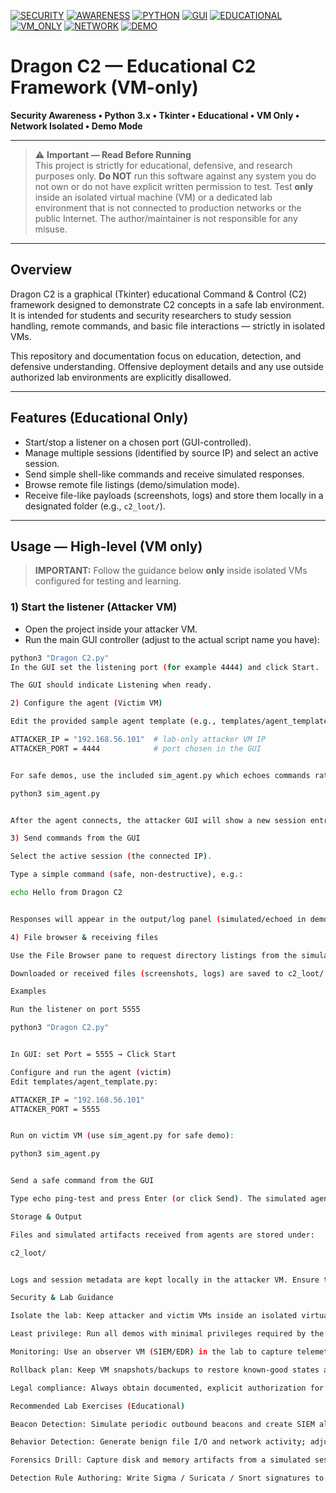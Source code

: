 <!-- Badges -->
[![SECURITY](https://img.shields.io/badge/SECURITY-critical?style=flat-square&color=ff2d55&labelColor=2f2f2f)](https://example.com)
[![AWARENESS](https://img.shields.io/badge/AWARENESS-important?style=flat-square&color=ff6f3c&labelColor=2f2f2f)](https://example.com)
[![PYTHON](https://img.shields.io/badge/PYTHON-3.x?style=flat-square&color=3776ab&labelColor=2f2f2f)](https://www.python.org/)
[![GUI](https://img.shields.io/badge/GUI-Tkinter?style=flat-square&color=6c757d&labelColor=2f2f2f)](https://docs.python.org/3/library/tkinter.html)
[![EDUCATIONAL](https://img.shields.io/badge/EDUCATIONAL-yes?style=flat-square&color=4caf50&labelColor=2f2f2f)](https://example.com)
[![VM_ONLY](https://img.shields.io/badge/VM--ONLY-lab_only?style=flat-square&color=f4c542&labelColor=2f2f2f)](https://example.com)
[![NETWORK](https://img.shields.io/badge/NETWORK-isolated?style=flat-square&color=bd6b1e&labelColor=2f2f2f)](https://example.com)
[![DEMO](https://img.shields.io/badge/DEMO-mode?style=flat-square&color=8b5cf6&labelColor=2f2f2f)](https://example.com)

# Dragon C2 — Educational C2 Framework (VM-only)

**Security Awareness • Python 3.x • Tkinter • Educational • VM Only • Network Isolated • Demo Mode**

---

> ⚠️ **Important — Read Before Running**  
> This project is strictly for educational, defensive, and research purposes only. **Do NOT** run this software against any system you do not own or do not have explicit written permission to test. Test **only** inside an isolated virtual machine (VM) or a dedicated lab environment that is not connected to production networks or the public Internet. The author/maintainer is not responsible for any misuse.

---

## Overview

Dragon C2 is a graphical (Tkinter) educational Command & Control (C2) framework designed to demonstrate C2 concepts in a safe lab environment. It is intended for students and security researchers to study session handling, remote commands, and basic file interactions — strictly in isolated VMs.

This repository and documentation focus on education, detection, and defensive understanding. Offensive deployment details and any use outside authorized lab environments are explicitly disallowed.

---

## Features (Educational Only)

- Start/stop a listener on a chosen port (GUI-controlled).  
- Manage multiple sessions (identified by source IP) and select an active session.  
- Send simple shell-like commands and receive simulated responses.  
- Browse remote file listings (demo/simulation mode).  
- Receive file-like payloads (screenshots, logs) and store them locally in a designated folder (e.g., `c2_loot/`).  

---

## Usage — High-level (VM only)

> **IMPORTANT:** Follow the guidance below **only** inside isolated VMs configured for testing and learning.

### 1) Start the listener (Attacker VM)
- Open the project inside your attacker VM.  
- Run the main GUI controller (adjust to the actual script name you have):
```bash
python3 "Dragon C2.py"
In the GUI set the listening port (for example 4444) and click Start.

The GUI should indicate Listening when ready.

2) Configure the agent (Victim VM)

Edit the provided sample agent template (e.g., templates/agent_template.py) and set the attacker VM IP and port:

ATTACKER_IP = "192.168.56.101"  # lab-only attacker VM IP
ATTACKER_PORT = 4444            # port chosen in the GUI


For safe demos, use the included sim_agent.py which echoes commands rather than executing them:

python3 sim_agent.py


After the agent connects, the attacker GUI will show a new session entry.

3) Send commands from the GUI

Select the active session (the connected IP).

Type a simple command (safe, non-destructive), e.g.:

echo Hello from Dragon C2


Responses will appear in the output/log panel (simulated/echoed in demo mode).

4) File browser & receiving files

Use the File Browser pane to request directory listings from the simulated agent.

Downloaded or received files (screenshots, logs) are saved to c2_loot/ on the attacker VM for inspection.

Examples

Run the listener on port 5555

python3 "Dragon C2.py"


In GUI: set Port = 5555 → Click Start

Configure and run the agent (victim)
Edit templates/agent_template.py:

ATTACKER_IP = "192.168.56.101"
ATTACKER_PORT = 5555


Run on victim VM (use sim_agent.py for safe demo):

python3 sim_agent.py


Send a safe command from the GUI

Type echo ping-test and press Enter (or click Send). The simulated agent will echo back a response to the GUI output.

Storage & Output

Files and simulated artifacts received from agents are stored under:

c2_loot/


Logs and session metadata are kept locally in the attacker VM. Ensure this storage is inside your isolated lab and not backed up to production systems.

Security & Lab Guidance

Isolate the lab: Keep attacker and victim VMs inside an isolated virtual network that has no route to production or the public Internet.

Least privilege: Run all demos with minimal privileges required by the simulation.

Monitoring: Use an observer VM (SIEM/EDR) in the lab to capture telemetry and practice detection.

Rollback plan: Keep VM snapshots/backups to restore known-good states after exercises.

Legal compliance: Always obtain documented, explicit authorization for anything beyond local lab demos.

Recommended Lab Exercises (Educational)

Beacon Detection: Simulate periodic outbound beacons and create SIEM alerts to detect them.

Behavior Detection: Generate benign file I/O and network activity; adjust EDR behavioral rules to flag suspicious patterns.

Forensics Drill: Capture disk and memory artifacts from a simulated session and perform forensic analysis.

Detection Rule Authoring: Write Sigma / Suricata / Snort signatures to detect demo C2 patterns in the lab.

